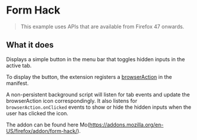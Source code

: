 # Form Hack

> This example uses APIs that are available from Firefox 47 onwards.

## What it does

Displays a simple button in the menu bar that toggles hidden inputs in the active tab.

To display the button, the extension registers a [browserAction](https://developer.mozilla.org/en-US/Add-ons/WebExtensions/API/browserAction) in the manifest.

A non-persistent background script will listen for tab events and update the browserAction icon correspondingly. It also listens for `browserAction.onClicked` events to show or hide the hidden inputs when the user has clicked the icon.

The addon can be found here Mo(https://addons.mozilla.org/en-US/firefox/addon/form-hack/). 
